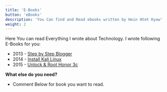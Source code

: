 ```yaml
---
title: 'E-Books'
button: 'eBooks'
description: 'You Can find and Read ebooks written by Hein Htet Kyaw'
weight: 2
---
```

Here You can read Everything I wrote about Technology. I wrote following E-Books for you:

- 2013 - [Step by Step Blogger](/ebooks/Blogger.pdf)
- 2014 - [Install Kali Linux](/ebooks/Kali.pdf)
- 2015 - [Unlock & Root Honor 3c](/ebooks/Unlock_&_Root_Honor_3c.pdf)

**What else do you need?**

* Comment Below for book you want to read.